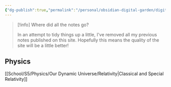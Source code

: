 ```yaml
---
{"dg-publish":true,"permalink":"/personal/obsidian-digital-garden/digital-garden-homepage/","tags":"gardenEntry","dgHomeLink":true,"dgPassFrontmatter":false}
---
```



> [!info] Where did all the notes go?
> 
> In an attempt to tidy things up a little, I've removed all my previous notes published on this site. Hopefully this means the quality of the site will be a little better!

## Physics
[[School/S5/Physics/Our Dynamic Universe/Relativity|Classical and Special Relativity]]
